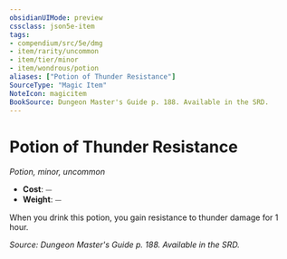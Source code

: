 ```yaml
---
obsidianUIMode: preview
cssclass: json5e-item
tags:
- compendium/src/5e/dmg
- item/rarity/uncommon
- item/tier/minor
- item/wondrous/potion
aliases: ["Potion of Thunder Resistance"]
SourceType: "Magic Item"
NoteIcon: magicitem
BookSource: Dungeon Master's Guide p. 188. Available in the SRD.
---
```

# Potion of Thunder Resistance
*Potion, minor, uncommon*  

- **Cost**: ⏤
- **Weight**: ⏤

When you drink this potion, you gain resistance to thunder damage for 1 hour.

*Source: Dungeon Master's Guide p. 188. Available in the SRD.*
